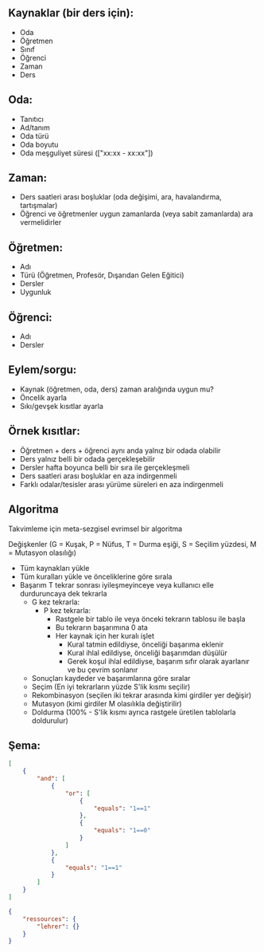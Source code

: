 ## Kaynaklar (bir ders için):

-   Oda
-   Öğretmen
-   Sınıf
-   Öğrenci
-   Zaman
-   Ders

## Oda:

-   Tanıtıcı
-   Ad/tanım
-   Oda türü
-   Oda boyutu
-   Oda meşguliyet süresi (["xx:xx - xx:xx"])

## Zaman:

-   Ders saatleri arası boşluklar (oda değişimi, ara, havalandırma, tartışmalar)
-   Öğrenci ve öğretmenler uygun zamanlarda (veya sabit zamanlarda) ara vermelidirler

## Öğretmen:

-   Adı
-   Türü (Öğretmen, Profesör, Dışarıdan Gelen Eğitici)
-   Dersler
-   Uygunluk

## Öğrenci:

-   Adı
-   Dersler

## Eylem/sorgu:

-   Kaynak (öğretmen, oda, ders) zaman aralığında uygun mu?
-   Öncelik ayarla
-   Sıkı/gevşek kısıtlar ayarla

## Örnek kısıtlar:

-   Öğretmen + ders + öğrenci aynı anda yalnız bir odada olabilir
-   Ders yalnız belli bir odada gerçekleşebilir
-   Dersler hafta boyunca belli bir sıra ile gerçekleşmeli
-   Ders saatleri arası boşluklar en aza indirgenmeli
-   Farklı odalar/tesisler arası yürüme süreleri en aza indirgenmeli

## Algoritma

Takvimleme için meta-sezgisel evrimsel bir algoritma

Değişkenler (G = Kuşak, P = Nüfus, T = Durma eşiği, S = Seçilim yüzdesi, M = Mutasyon olasılığı)

-   Tüm kaynakları yükle
-   Tüm kuralları yükle ve önceliklerine göre sırala
-   Başarım T tekrar sonrası iyileşmeyinceye veya kullanıcı elle durduruncaya dek tekrarla
    -   G kez tekrarla:
        -   P kez tekrarla:
            -   Rastgele bir tablo ile veya önceki tekrarın tablosu ile başla
            -   Bu tekrarın başarımına 0 ata
            -   Her kaynak için her kuralı işlet
                -   Kural tatmin edildiyse, önceliği başarıma eklenir
                -   Kural ihlal edildiyse, önceliği başarımdan düşülür
                -   Gerek koşul ihlal edildiyse, başarım sıfır olarak ayarlanır ve bu çevrim sonlanır
    -   Sonuçları kaydeder ve başarımlarına göre sıralar
    -   Seçim (En iyi tekrarların yüzde S'lik kısmı seçilir)
    -   Rekombinasyon (seçilen iki tekrar arasında kimi girdiler yer değişir)
    -   Mutasyon (kimi girdiler M olasılıkla değiştirilir)
    -   Doldurma (100% - S'lik kısmı ayrıca rastgele üretilen tablolarla doldurulur)

## Şema:

```json
[
	{
		"and": [
			{
				"or": [
					{
						"equals": "1==1"
					},
					{
						"equals": "1==0"
					}
				]
			},
			{
				"equals": "1==1"
			}
		]
	}
]
```

```json
{
	"ressources": {
		"lehrer": {}
	}
}
```
